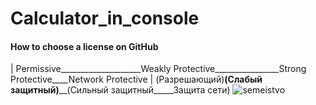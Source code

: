# Calculator_in_console





#### How to choose a license on GitHub
 |  Permissive____________________Weakly Protective________________Strong Protective____Network Protective
 |  (Разрешающий)________________(Слабый защитный)__________________(Сильный защитный_____Защита сети)
![semeistvo](https://github.com/SAYRUS1/Calculator_in_console/assets/100000618/4f109c32-13c2-4861-8cf4-1c4e8660f543)
